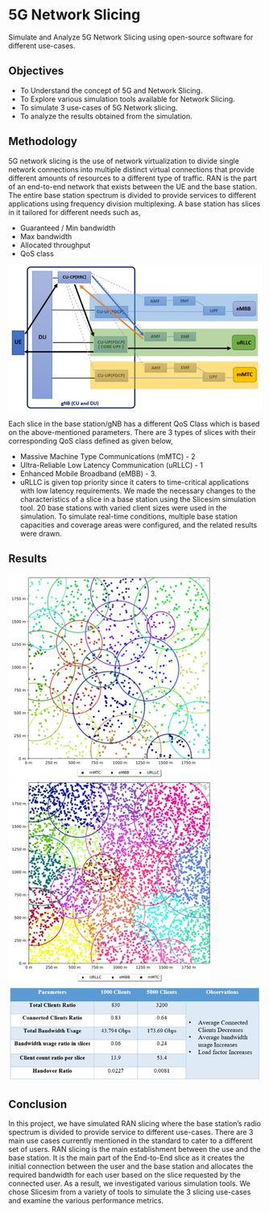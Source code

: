 # 5G Network Slicing

Simulate and Analyze 5G Network Slicing using open-source software for different use-cases.

## Objectives

- To Understand the concept of 5G and Network Slicing.
- To Explore various simulation tools available for Network Slicing.
- To simulate 3 use-cases of 5G Network slicing.
- To analyze the results obtained from the simulation.

## Methodology

5G network slicing is the use of network virtualization to divide single network connections into multiple distinct virtual connections that provide different amounts of resources to a different type of traffic. RAN is the part of an end-to-end network that exists between the UE and the base station. The entire base station spectrum is divided to provide services to different applications using frequency division multiplexing. A base station has slices in it tailored for different needs such as,

- Guaranteed / Min bandwidth
- Max bandwidth
- Allocated throughput
- QoS class

![Image text](/Images/Picture1.png)

 Each slice in the base station/gNB has a different QoS Class which is based on the above-mentioned parameters. There are 3 types of slices with their corresponding QoS class defined as given below,

- Massive Machine Type Communications (mMTC)  - 2
- Ultra-Reliable Low Latency Communication (uRLLC)  -  1
- Enhanced Mobile Broadband (eMBB) -  3.
- uRLLC is given top priority since it caters to time-critical applications with low latency requirements.
We made the necessary changes to the characteristics of a slice in a base station using the Slicesim simulation tool. 20 base stations with varied client sizes were used in the simulation. To simulate real-time conditions, multiple base station capacities and coverage areas were configured, and the related results were drawn.

## Results

![Image text](/Images/Picture2.png) ![Image text](/Images/Picture3.png)
![Image text](/Images/Picture4.png)

## Conclusion

In this project, we have simulated RAN slicing where the base station’s radio spectrum is divided to provide service to different use-cases. There are 3 main use cases currently mentioned in the standard to cater to a different set of users. RAN slicing is the main establishment between the use and the base station. It is the main part of the End-to-End slice as it creates the initial connection between the user and the base station and allocates the required bandwidth for each user based on the slice requested by the connected user. As a result, we investigated various simulation tools. We chose Slicesim from a variety of tools to simulate the 3 slicing use-cases and examine the various performance metrics.
